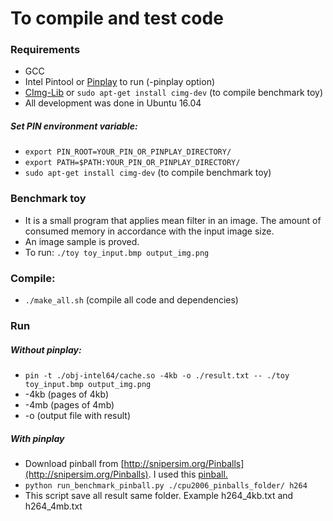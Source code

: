 # To compile and test code

### Requirements

* GCC
* Intel Pintool or [Pinplay](https://software.intel.com/en-us/articles/program-recordreplay-toolkit) to run (-pinplay option)
* [CImg-Lib](http://cimg.eu/) or `sudo apt-get install cimg-dev` (to compile benchmark toy)
* All development was done in Ubuntu 16.04

##### Set PIN environment variable:

* `export PIN_ROOT=YOUR_PIN_OR_PINPLAY_DIRECTORY/`
* `export PATH=$PATH:YOUR_PIN_OR_PINPLAY_DIRECTORY/`
* `sudo apt-get install cimg-dev` (to compile benchmark toy)

### Benchmark toy
* It is a small program that applies mean filter in an image. The amount of consumed memory in accordance with the input image size.
* An image sample is proved.
* To run: `./toy toy_input.bmp output_img.png`

### Compile: 
* `./make_all.sh` (compile all code and dependencies)

### Run

##### Without pinplay: 
* `pin -t ./obj-intel64/cache.so -4kb -o ./result.txt -- ./toy toy_input.bmp output_img.png`
* -4kb (pages of 4kb)
* -4mb (pages of 4mb)
* -o (output file with result)

##### With pinplay
* Download pinball from [http://snipersim.org/Pinballs](http://snipersim.org/Pinballs). I used this [pinball.](http://snipersim.org/documents/pinballs/cpu2006-pinpoints-w0-d1B-m1.tar)
* `python run_benchmark_pinball.py ./cpu2006_pinballs_folder/ h264` 
* This script save all result same folder. Example h264_4kb.txt and h264_4mb.txt
